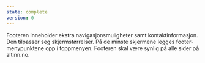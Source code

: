```yaml
---
state: complete
version: 0
---
```

Footeren inneholder ekstra navigasjonsmuligheter samt kontaktinformasjon. Den tilpasser seg skjermstørrelser. På de minste skjermene legges footer-menypunktene opp i toppmenyen. Footeren skal være synlig på alle sider på altinn.no.
